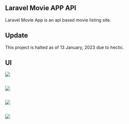 ## Laravel Movie APP API

Laravel Movie App is an api based movie listing site.

## Update

This project is halted as of 13 January, 2023 due to hectic.

## UI 
<img src="https://i.imgur.com/0jEUal6.png">

##
 
<img src="https://i.imgur.com/vjGdZnG.png">

##

<img src="https://i.imgur.com/xIDEC6p.png">

##

<img src="https://i.imgur.com/43Uty4P.png">



